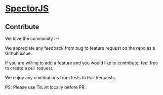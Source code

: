 [SpectorJS](../readme.md)
=========

## Contribute
We love the community :-)

We appreciate any feedback from bug to feature request on the repo as a Github issue.

If you are willing to add a feature and you would like to contribute, feel free to create a pull request.

We enjoy any contibutions from tests to Pull Requests.

PS: Please use TsLint locally before PR.